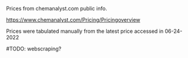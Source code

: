 Prices from chemanalyst.com public info. 

https://www.chemanalyst.com/Pricing/Pricingoverview

Prices were tabulated manually from the latest price accessed in 06-24-2022

#TODO: webscraping?